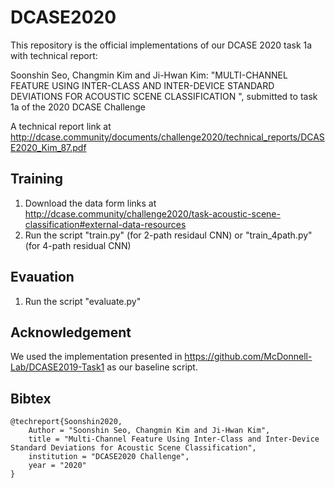 # DCASE2020
This repository is the official implementations of our DCASE 2020 task 1a with technical report:

Soonshin Seo, Changmin Kim and Ji-Hwan Kim: "MULTI-CHANNEL FEATURE USING INTER-CLASS AND INTER-DEVICE STANDARD DEVIATIONS FOR ACOUSTIC SCENE CLASSIFICATION ", submitted to task 1a of the 2020 DCASE Challenge 

A technical report link at http://dcase.community/documents/challenge2020/technical_reports/DCASE2020_Kim_87.pdf
  
## Training
 1. Download the data form links at http://dcase.community/challenge2020/task-acoustic-scene-classification#external-data-resources
 2. Run the script "train.py" (for 2-path residaul CNN) or "train_4path.py" (for 4-path residual CNN)
	  
## Evauation
 1. Run the script "evaluate.py"
		 
## Acknowledgement
We used the implementation presented in https://github.com/McDonnell-Lab/DCASE2019-Task1 as our baseline script.

## Bibtex
```
@techreport{Soonshin2020,
    Author = "Soonshin Seo, Changmin Kim and Ji-Hwan Kim",
    title = "Multi-Channel Feature Using Inter-Class and Inter-Device Standard Deviations for Acoustic Scene Classification",
    institution = "DCASE2020 Challenge",
    year = "2020"
}
```
